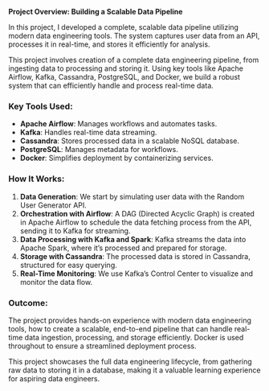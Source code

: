 **Project Overview: Building a Scalable Data Pipeline**

In this project, I developed a complete, scalable data pipeline utilizing modern data engineering tools. The system captures user data from an API, processes it in real-time, and stores it efficiently for analysis.

This project involves creation of a complete data engineering pipeline, from ingesting data to processing and storing it. Using key tools like Apache Airflow, Kafka, Cassandra, PostgreSQL, and Docker, 
we build a robust system that can efficiently handle and process real-time data.

### Key Tools Used:
- **Apache Airflow**: Manages workflows and automates tasks.
- **Kafka**: Handles real-time data streaming.
- **Cassandra**: Stores processed data in a scalable NoSQL database.
- **PostgreSQL**: Manages metadata for workflows.
- **Docker**: Simplifies deployment by containerizing services.

### How It Works:
1. **Data Generation**: We start by simulating user data with the Random User Generator API.
2. **Orchestration with Airflow**: A DAG (Directed Acyclic Graph) is created in Apache Airflow to schedule the data fetching process from the API, sending it to Kafka for streaming.
3. **Data Processing with Kafka and Spark**: Kafka streams the data into Apache Spark, where it’s processed and prepared for storage.
4. **Storage with Cassandra**: The processed data is stored in Cassandra, structured for easy querying.
5. **Real-Time Monitoring**: We use Kafka’s Control Center to visualize and monitor the data flow.

### Outcome:
The project provides hands-on experience with modern data engineering tools, how to create a scalable, end-to-end pipeline that can handle real-time data ingestion, processing, and storage efficiently. Docker is used throughout to ensure a streamlined deployment process.

This project showcases the full data engineering lifecycle, from gathering raw data to storing it in a database, making it a valuable learning experience for aspiring data engineers.
